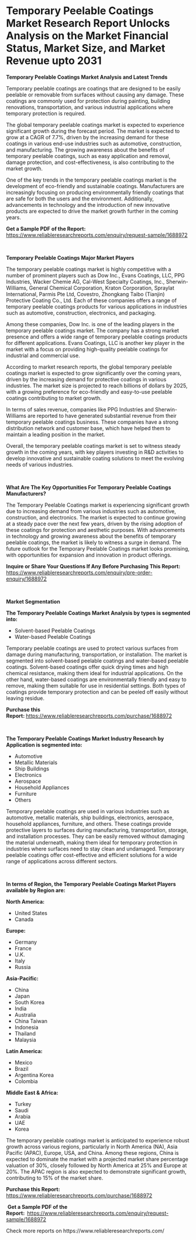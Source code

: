 <p><h1>Temporary Peelable Coatings Market Research Report Unlocks Analysis on the Market Financial Status, Market Size, and Market Revenue upto 2031</h1></p><p><strong>Temporary Peelable Coatings Market Analysis and Latest Trends</strong></p>
<p><p>Temporary peelable coatings are coatings that are designed to be easily peelable or removable from surfaces without causing any damage. These coatings are commonly used for protection during painting, building renovations, transportation, and various industrial applications where temporary protection is required.</p><p>The global temporary peelable coatings market is expected to experience significant growth during the forecast period. The market is expected to grow at a CAGR of 7.7%, driven by the increasing demand for these coatings in various end-use industries such as automotive, construction, and manufacturing. The growing awareness about the benefits of temporary peelable coatings, such as easy application and removal, damage protection, and cost-effectiveness, is also contributing to the market growth.</p><p>One of the key trends in the temporary peelable coatings market is the development of eco-friendly and sustainable coatings. Manufacturers are increasingly focusing on producing environmentally friendly coatings that are safe for both the users and the environment. Additionally, advancements in technology and the introduction of new innovative products are expected to drive the market growth further in the coming years.</p></p>
<p><strong>Get a Sample PDF of the Report:&nbsp;</strong> <a href="https://www.reliableresearchreports.com/enquiry/request-sample/1688972">https://www.reliableresearchreports.com/enquiry/request-sample/1688972</a></p>
<p>&nbsp;</p>
<p><strong>Temporary Peelable Coatings Major Market Players</strong></p>
<p><p>The temporary peelable coatings market is highly competitive with a number of prominent players such as Dow Inc., Evans Coatings, LLC, PPG Industries, Wacker Chemie AG, Cal-West Specialty Coatings, Inc., Sherwin-Williams, General Chemical Corporation, Kraton Corporation, Spraylat International, Parmis Pte Ltd, Covestro, Zhongkang Taibo (Tianjin) Protective Coating Co., Ltd. Each of these companies offers a range of temporary peelable coatings products for various applications in industries such as automotive, construction, electronics, and packaging.</p><p>Among these companies, Dow Inc. is one of the leading players in the temporary peelable coatings market. The company has a strong market presence and offers a wide range of temporary peelable coatings products for different applications. Evans Coatings, LLC is another key player in the market with a focus on providing high-quality peelable coatings for industrial and commercial use.</p><p>According to market research reports, the global temporary peelable coatings market is expected to grow significantly over the coming years, driven by the increasing demand for protective coatings in various industries. The market size is projected to reach billions of dollars by 2025, with a growing preference for eco-friendly and easy-to-use peelable coatings contributing to market growth.</p><p>In terms of sales revenue, companies like PPG Industries and Sherwin-Williams are reported to have generated substantial revenue from their temporary peelable coatings business. These companies have a strong distribution network and customer base, which have helped them to maintain a leading position in the market.</p><p>Overall, the temporary peelable coatings market is set to witness steady growth in the coming years, with key players investing in R&D activities to develop innovative and sustainable coating solutions to meet the evolving needs of various industries.</p></p>
<p>&nbsp;</p>
<p><strong>What Are The Key Opportunities For Temporary Peelable Coatings Manufacturers?</strong></p>
<p><p>The Temporary Peelable Coatings market is experiencing significant growth due to increasing demand from various industries such as automotive, construction, and electronics. The market is expected to continue growing at a steady pace over the next few years, driven by the rising adoption of these coatings for protection and aesthetic purposes. With advancements in technology and growing awareness about the benefits of temporary peelable coatings, the market is likely to witness a surge in demand. The future outlook for the Temporary Peelable Coatings market looks promising, with opportunities for expansion and innovation in product offerings.</p></p>
<p><strong>Inquire or Share Your Questions If Any Before Purchasing This Report:</strong> <a href="https://www.reliableresearchreports.com/enquiry/pre-order-enquiry/1688972">https://www.reliableresearchreports.com/enquiry/pre-order-enquiry/1688972</a></p>
<p>&nbsp;</p>
<p><strong>Market Segmentation</strong></p>
<p><strong>The Temporary Peelable Coatings Market Analysis by types is segmented into:</strong></p>
<p><ul><li>Solvent-based Peelable Coatings</li><li>Water-based Peelable Coatings</li></ul></p>
<p><p>Temporary peelable coatings are used to protect various surfaces from damage during manufacturing, transportation, or installation. The market is segmented into solvent-based peelable coatings and water-based peelable coatings. Solvent-based coatings offer quick drying times and high chemical resistance, making them ideal for industrial applications. On the other hand, water-based coatings are environmentally friendly and easy to remove, making them suitable for use in residential settings. Both types of coatings provide temporary protection and can be peeled off easily without leaving residue.</p></p>
<p><strong>Purchase this Report:&nbsp;</strong><a href="https://www.reliableresearchreports.com/purchase/1688972">https://www.reliableresearchreports.com/purchase/1688972</a></p>
<p>&nbsp;</p>
<p><strong>The Temporary Peelable Coatings Market Industry Research by Application is segmented into:</strong></p>
<p><ul><li>Automotive</li><li>Metallic Materials</li><li>Ship Buildings</li><li>Electronics</li><li>Aerospace</li><li>Household Appliances</li><li>Furniture</li><li>Others</li></ul></p>
<p><p>Temporary peelable coatings are used in various industries such as automotive, metallic materials, ship buildings, electronics, aerospace, household appliances, furniture, and others. These coatings provide protective layers to surfaces during manufacturing, transportation, storage, and installation processes. They can be easily removed without damaging the material underneath, making them ideal for temporary protection in industries where surfaces need to stay clean and undamaged. Temporary peelable coatings offer cost-effective and efficient solutions for a wide range of applications across different sectors.</p></p>
<p>&nbsp;</p>
<p><strong>In terms of Region, the Temporary Peelable Coatings Market Players available by Region are:</strong></p>
<p>
    <p> <strong> North America: </strong>
        <ul>
            <li>United States</li>
            <li>Canada</li>
        </ul>
        </p> 
    <p> <strong> Europe: </strong>
        <ul>
            <li>Germany</li>
            <li>France</li>
            <li>U.K.</li>
            <li>Italy</li>
            <li>Russia</li>
        </ul>
        </p> 
    <p> <strong> Asia-Pacific: </strong>
        <ul>
            <li>China</li>
            <li>Japan</li>
            <li>South Korea</li>
            <li>India</li>
            <li>Australia</li>
            <li>China Taiwan</li>
            <li>Indonesia</li>
            <li>Thailand</li>
            <li>Malaysia</li>
        </ul>
        </p> 
    <p> <strong> Latin America: </strong>
        <ul>
            <li>Mexico</li>
            <li>Brazil</li>
            <li>Argentina Korea</li>
            <li>Colombia</li>
        </ul>
        </p> 
    <p> <strong> Middle East & Africa: </strong>
        <ul>
            <li>Turkey</li>
            <li>Saudi</li>
            <li>Arabia</li>
            <li>UAE</li>
            <li>Korea</li>
        </ul>
    </p>
    </p>
<p><p>The temporary peelable coatings market is anticipated to experience robust growth across various regions, particularly in North America (NA), Asia Pacific (APAC), Europe, USA, and China. Among these regions, China is expected to dominate the market with a projected market share percentage valuation of 30%, closely followed by North America at 25% and Europe at 20%. The APAC region is also expected to demonstrate significant growth, contributing to 15% of the market share.</p></p>
<p><strong>Purchase this Report: </strong><a href="https://www.reliableresearchreports.com/purchase/1688972">https://www.reliableresearchreports.com/purchase/1688972</a></p>
<p>&nbsp;<strong>Get a Sample PDF of the Report:&nbsp;&nbsp;</strong><a href="https://www.reliableresearchreports.com/enquiry/request-sample/1688972">https://www.reliableresearchreports.com/enquiry/request-sample/1688972</a></p>
<p><strong></strong></p>
<p>Check more reports on https://www.reliableresearchreports.com/</p>